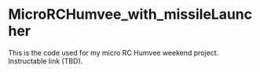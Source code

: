 # MicroRCHumvee_with_missileLauncher
This is the code used for my micro RC Humvee weekend project. Instructable link (TBD).
